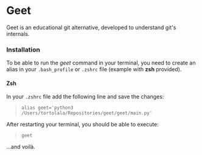 # Geet
Geet is an educational git alternative, developed to understand git's internals.

### Installation
To be able to run the *geet* command in your terminal, you need to create an alias in your `.bash_profile` or `.zshrc` file (example with **zsh** provided).

#### Zsh
In your `.zshrc` file add the following line and save the changes:  

> `alias geet='python3 /Users/tortolala/Repositories/geet/geet/main.py'`

After restarting your terminal, you should be able to execute:  

> `geet`    

...and voilà.
